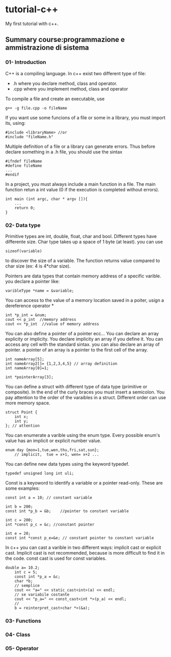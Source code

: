 # tutorial-c++

My first tutorial with c++.
## Summary course:programmazione e ammistrazione di sistema
### 01- Introduction
C++ is a compiling language. In c++ exist two different type of file: 
- .h where you declare method, class and operator.
- .cpp  where you implement method, class and operator

To compile a file and create an executable, use  
```
g++ -g file.cpp -o fileName
```
If you want use some funcions of a file or some in a library, you must import its, using:
```
#include <libraryName> //or
#include "fileName.h"
```  

Multiple definition of a file or a library can generate errors. Thus before declare something in a .h file, you should use the sintax
```
#ifndef fileName
#define fileName
...
#endif
```
In a project, you must always include a main function in a file. The main function retun a int value (0 if the execution is completed without errors).
```
int main (int argc, char * argv []){
    ...
    return 0;
}
```
### 02- Data type
Primitive types are int, double, float, char and bool. Different types have differente size. Char type takes up a space of 1 byte (at least). you can use
```
sizeof(variable)
```
to discover the size of a variable. The function returns value compared to char size (ex: 4 is 4*char size). 

Pointers are data types that contain memory address of a specific varible. you declare a pointer like:
```
varibleType *name = &variable;
```
You can access to the value of a memory location saved in a poiter, usign a dereference operator *
```
int *p_int = &num;
cout << p_int  //memory address
cout << *p_int  //value of memory address
```  
You can also define a pointer of a pointer ecc...
You can declare an array explicity or implicity. You declare implicity an array if you define it. You can access any cell with the standard sintax. you can also declare an array of pointer. a pointer of an array is a pointer to the first cell of the array.
```
int nameArray[5];
int nameArray2[]= {1,2,3,4,5} // array definition
int nameArray[0]=1;

int *pointerArray[3];
```  
You can define a struct with different type of data type (primitive or composite). In the end of the curly braces you must insert a semicolon. You pay attention to the order of the varaibles in a struct. Different order can use more memory space.
```
struct Point {
    int x;
    int y;
}; // attention
``` 
You can enumerate a varible using the enum type. Every possible enum's value has an implicit or explicit number value.
```
enum day {mon=1,tue,wen,thu,fri,sat,sun};
	// implicit,  tue = x+1, wen= x+2 ...
``` 
You can define new data types using the keyword typedef.
```
typedef unsigned long int uli;
```

Const is a keyoword to identify a variable or a pointer read-only. These are some examples:
```
const int a = 10; // constant variable
	
int b = 200;
const int *p_b = &b;	//pointer to constant variable
	
int c = 200;
int *const p_c = &c; //constant pointer
	
int e = 20;
const int *const p_e=&e; // constant pointer to constant variable
``` 

In c++ you can cast a varible in two different ways: implicit cast or explicit cast. Implicit cast is not recommended, because is more difficult to find it in the code. const cast is used for const variables.   
```
double a= 10.2;
	int c = 5;
	const int *p_a = &c;
	char *b;
	// semplice
	cout << "a=" << static_cast<int>(a) << endl;
	// se variabile costante
	cout << "p_a=" << const_cast<int *>(p_a) << endl;
	//
	b = reinterpret_cast<char *>(&a);
```
### 03- Functions
### 04- Class
### 05- Operator

